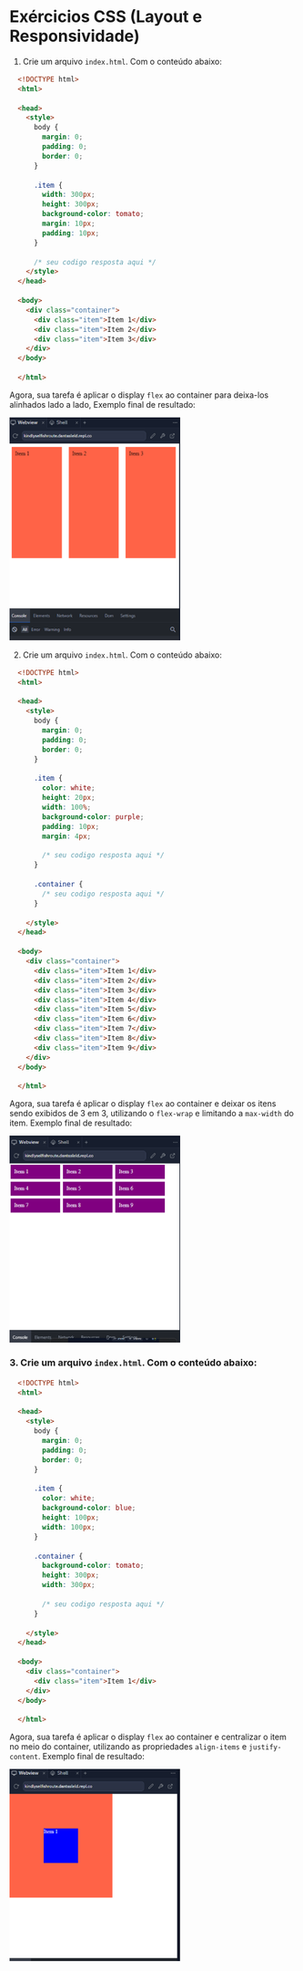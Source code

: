 # Exércicios CSS (Layout e Responsividade)

1. Crie um arquivo `index.html`. Com o conteúdo abaixo:
    
  ```html
    <!DOCTYPE html>
    <html>
    
    <head>
      <style>
        body {
          margin: 0;
          padding: 0;
          border: 0;
        }
    
        .item {
          width: 300px;
          height: 300px;
          background-color: tomato;
          margin: 10px;
          padding: 10px;
        }
        
        /* seu codigo resposta aqui */
      </style>
    </head>
    
    <body>
      <div class="container">
        <div class="item">Item 1</div>
        <div class="item">Item 2</div>
        <div class="item">Item 3</div>
      </div>
    </body>
    
    </html>
  ```
    
  Agora, sua tarefa é aplicar o display `flex` ao container para deixa-los alinhados lado a lado, Exemplo final de resultado:
  
  <img src="../../imagens/CSS-resp-6.png" alt="Exemplo final de resultado" style="max-width: 300px; height: auto;">
    
2. Crie um arquivo `index.html`. Com o conteúdo abaixo:
    
  ```html
    <!DOCTYPE html>
    <html>
    
    <head>
      <style>
        body {
          margin: 0;
          padding: 0;
          border: 0;
        }
    
        .item {
          color: white;
          height: 20px;
          width: 100%;
          background-color: purple;
          padding: 10px;
          margin: 4px;
          
          /* seu codigo resposta aqui */
        }
    
        .container {
          /* seu codigo resposta aqui */
        }
        
      </style>
    </head>
    
    <body>
      <div class="container">
        <div class="item">Item 1</div>
        <div class="item">Item 2</div>
        <div class="item">Item 3</div>
        <div class="item">Item 4</div>
        <div class="item">Item 5</div>
        <div class="item">Item 6</div>
        <div class="item">Item 7</div>
        <div class="item">Item 8</div>
        <div class="item">Item 9</div>
      </div>
    </body>
    
    </html>
  ```
  
  Agora, sua tarefa é aplicar o display `flex` ao container e deixar os itens sendo exibidos de 3 em 3, utilizando o `flex-wrap` e limitando a `max-width` do item. Exemplo final de resultado:
  
  <img src="../../imagens/CSS-resp-7.png" alt="Exemplo final de resultado" style="max-width: 300px; height: auto;">
    
### 3. Crie um arquivo `index.html`. Com o conteúdo abaixo:
    
  ```html
    <!DOCTYPE html>
    <html>
    
    <head>
      <style>
        body {
          margin: 0;
          padding: 0;
          border: 0;
        }
    
        .item {
          color: white;
          background-color: blue;
          height: 100px;
          width: 100px;
        }
    
        .container {
          background-color: tomato;
          height: 300px;
          width: 300px;
    
          /* seu codigo resposta aqui */
        }
        
      </style>
    </head>
    
    <body>
      <div class="container">
        <div class="item">Item 1</div>
      </div>
    </body>
    
    </html>
  ```
  
  Agora, sua tarefa é aplicar o display `flex` ao container e centralizar o item no meio do container, utilizando as propriedades `align-items` e `justify-content`.  Exemplo final de resultado:
  
  <img src="../../imagens/CSS-resp-8.png" alt="Exemplo final de resultado" style="max-width: 300px; height: auto;">